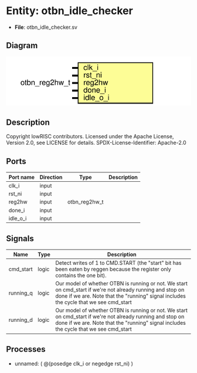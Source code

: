 # Entity: otbn_idle_checker

- **File**: otbn_idle_checker.sv
## Diagram

![Diagram](otbn_idle_checker.svg "Diagram")
## Description

Copyright lowRISC contributors.
 Licensed under the Apache License, Version 2.0, see LICENSE for details.
 SPDX-License-Identifier: Apache-2.0
 
## Ports

| Port name | Direction | Type          | Description |
| --------- | --------- | ------------- | ----------- |
| clk_i     | input     |               |             |
| rst_ni    | input     |               |             |
| reg2hw    | input     | otbn_reg2hw_t |             |
| done_i    | input     |               |             |
| idle_o_i  | input     |               |             |
## Signals

| Name      | Type  | Description                                                                                                                                                                                          |
| --------- | ----- | ---------------------------------------------------------------------------------------------------------------------------------------------------------------------------------------------------- |
| cmd_start | logic | Detect writes of 1 to CMD.START (the "start" bit has been eaten by reggen because the register only contains the one bit).                                                                           |
| running_q | logic | Our model of whether OTBN is running or not. We start on cmd_start if we're not already running and stop on done if we are. Note that the "running" signal includes the cycle that we see cmd_start  |
| running_d | logic | Our model of whether OTBN is running or not. We start on cmd_start if we're not already running and stop on done if we are. Note that the "running" signal includes the cycle that we see cmd_start  |
## Processes
- unnamed: ( @(posedge clk_i or negedge rst_ni) )
